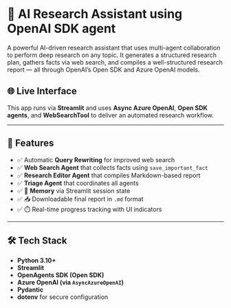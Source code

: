 # 🔬 AI Research Assistant using OpenAI SDK agent

A powerful AI-driven research assistant that uses multi-agent collaboration to perform deep research on any topic. It generates a structured research plan, gathers facts via web search, and compiles a well-structured research report — all through OpenAI’s Open SDK and Azure OpenAI models.

## 🌐 Live Interface

This app runs via **Streamlit** and uses **Async Azure OpenAI**, **Open SDK agents**, and **WebSearchTool** to deliver an automated research workflow.

---

## 🚀 Features

- ✅ Automatic **Query Rewriting** for improved web search
- ✅ **Web Search Agent** that collects facts using `save_important_fact`
- ✅ **Research Editor Agent** that compiles Markdown-based report
- ✅ **Triage Agent** that coordinates all agents
- ✅ 🧠 **Memory** via Streamlit session state
- ✅ 📥 Downloadable final report in `.md` format
- ✅ ⏱️ Real-time progress tracking with UI indicators

---

## 🛠 Tech Stack

- **Python 3.10+**
- **Streamlit**
- **OpenAgents SDK (Open SDK)**
- **Azure OpenAI (via `AsyncAzureOpenAI`)**
- **Pydantic**
- **dotenv** for secure configuration
